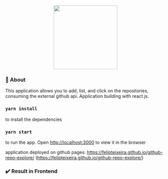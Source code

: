 <h1 align="center">
<img src="" width="200px">
</h1>

### :page_with_curl: About
This application allows you to add, list, and click on the repositories, consuming the external github api.
Application building with react.js. 

### `yarn install`
to install the dependencies

### `yarn start`
to run the app. 
Open [http://localhost:3000](http://localhost:3000) to view it in the browser

application deployed on github pages:
https://felipteixeira.github.io/github-repo-explore/ (https://felipteixeira.github.io/github-repo-explore/)

### :heavy_check_mark: Result in Frontend

<p align="center">
  <img alt="" src="">
</p>
